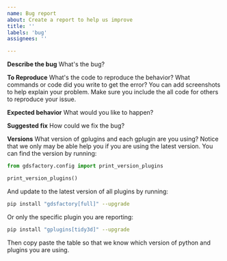 ```yaml
---
name: Bug report
about: Create a report to help us improve
title: ''
labels: 'bug'
assignees: ''

---
```


**Describe the bug**
What's the bug?

**To Reproduce**
What's the code to reproduce the behavior? What commands or code did you write to get the error?
You can add screenshots to help explain your problem.
Make sure you include the all code for others to reproduce your issue.

**Expected behavior**
What would you like to happen?

**Suggested fix**
How could we fix the bug?

**Versions**
What version of gplugins and each gplugin are you using? Notice that we only may be able help you if you are using the latest version.
You can find the version by running:

```python
from gdsfactory.config import print_version_plugins

print_version_plugins()
```

And update to the latest version of all plugins by running:

```bash
pip install "gdsfactory[full]" --upgrade
```

Or only the specific plugin you are reporting:

```bash
pip install "gplugins[tidy3d]" --upgrade
```

Then copy paste the table so that we know which version of python and plugins you are using.
